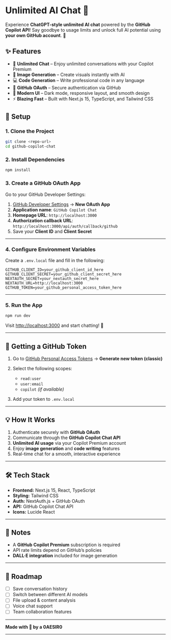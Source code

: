# Unlimited AI Chat 🚀

Experience **ChatGPT-style unlimited AI chat** powered by the **GitHub Copilot API**!
Say goodbye to usage limits and unlock full AI potential using **your own GitHub account**. 💪

## ✨ Features

* 🤖 **Unlimited Chat** – Enjoy unlimited conversations with your Copilot Premium
* 🎨 **Image Generation** – Create visuals instantly with AI
* 💻 **Code Generation** – Write professional code in any language
* 🔐 **GitHub OAuth** – Secure authentication via GitHub
* 🌙 **Modern UI** – Dark mode, responsive layout, and smooth design
* ⚡ **Blazing Fast** – Built with Next.js 15, TypeScript, and Tailwind CSS

## 🚀 Setup

### 1. Clone the Project

```bash
git clone <repo-url>
cd github-copilot-chat
```

### 2. Install Dependencies

```bash
npm install
```

### 3. Create a GitHub OAuth App

Go to your GitHub Developer Settings:

1. [GitHub Developer Settings](https://github.com/settings/developers) → **New OAuth App**
2. **Application name**: `GitHub Copilot Chat`
3. **Homepage URL**: `http://localhost:3000`
4. **Authorization callback URL**: `http://localhost:3000/api/auth/callback/github`
5. Save your **Client ID** and **Client Secret**

---

### 4. Configure Environment Variables

Create a `.env.local` file and fill in the following:

```env
GITHUB_CLIENT_ID=your_github_client_id_here
GITHUB_CLIENT_SECRET=your_github_client_secret_here
NEXTAUTH_SECRET=your_nextauth_secret_here
NEXTAUTH_URL=http://localhost:3000
GITHUB_TOKEN=your_github_personal_access_token_here
```

---

### 5. Run the App

```bash
npm run dev
```

Visit [http://localhost:3000](http://localhost:3000) and start chatting! 🎉

---

## 🔧 Getting a GitHub Token

1. Go to [GitHub Personal Access Tokens](https://github.com/settings/tokens) → **Generate new token (classic)**
2. Select the following scopes:

   * `read:user`
   * `user:email`
   * `copilot` *(if available)*
3. Add your token to `.env.local`

---

## 💡 How It Works

1. Authenticate securely with **GitHub OAuth**
2. Communicate through the **GitHub Copilot Chat API**
3. **Unlimited AI usage** via your Copilot Premium account
4. Enjoy **image generation** and **code writing** features
5. Real-time chat for a smooth, interactive experience

---

## 🛠 Tech Stack

* **Frontend:** Next.js 15, React, TypeScript
* **Styling:** Tailwind CSS
* **Auth:** NextAuth.js + GitHub OAuth
* **API:** GitHub Copilot Chat API
* **Icons:** Lucide React

---

## 📝 Notes

* A **GitHub Copilot Premium** subscription is required
* API rate limits depend on GitHub’s policies
* **DALL·E integration** included for image generation

---

## 🎯 Roadmap

* [ ] Save conversation history
* [ ] Switch between different AI models
* [ ] File upload & content analysis
* [ ] Voice chat support
* [ ] Team collaboration features

---

**Made with 💚 by a 0AESIR0**

---
